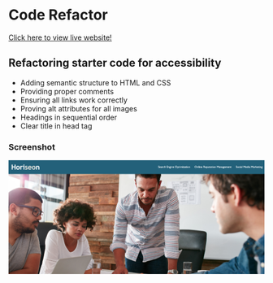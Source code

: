 # Code Refactor

<!-- [Click here to view live website!](https://btempini.github.io/code-refactor/) -->

<a href="https://btempini.github.io/code-refactor/" target="_blank">Click here to view live website!</a>

## Refactoring starter code for accessibility

- Adding semantic structure to HTML and CSS
- Providing proper comments
- Ensuring all links work correctly
- Proving alt attributes for all images
- Headings in sequential order
- Clear title in head tag

### Screenshot

![Screenshot](./assets/images/ReadMeSample.png)

